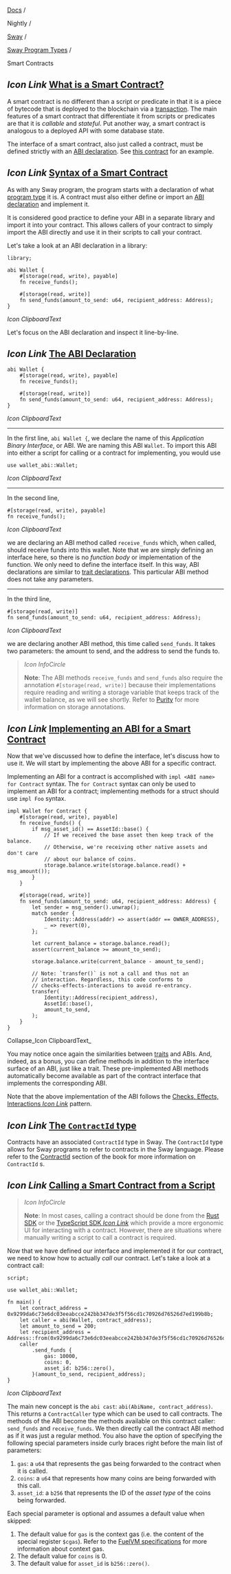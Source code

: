 [Docs](https://docs.fuel.network/) /

Nightly  /

[Sway](https://docs.fuel.network/docs/nightly/sway/) /

[Sway Program Types](https://docs.fuel.network/docs/nightly/sway/sway-program-types/) /

Smart Contracts

## _Icon Link_ [What is a Smart Contract?](https://docs.fuel.network/docs/nightly/sway/sway-program-types/smart_contracts/\#what-is-a-smart-contract)

A smart contract is no different than a script or predicate in that it is a piece of bytecode that is deployed to the blockchain via a [transaction](https://docs.fuel.network/docs/nightly/specs/tx-format/). The main features of a smart contract that differentiate it from scripts or predicates are that it is _callable_ and _stateful_. Put another way, a smart contract is analogous to a deployed API with some database state.

The interface of a smart contract, also just called a contract, must be defined strictly with an [ABI declaration](https://docs.fuel.network/docs/nightly/sway/sway-program-types/smart_contracts/#the-abi-declaration). See [this contract](https://docs.fuel.network/docs/nightly/sway/examples/wallet_smart_contract/) for an example.

## _Icon Link_ [Syntax of a Smart Contract](https://docs.fuel.network/docs/nightly/sway/sway-program-types/smart_contracts/\#syntax-of-a-smart-contract)

As with any Sway program, the program starts with a declaration of what [program type](https://docs.fuel.network/docs/nightly/) it is. A contract must also either define or import an [ABI declaration](https://docs.fuel.network/docs/nightly/sway/sway-program-types/smart_contracts/#the-abi-declaration) and implement it.

It is considered good practice to define your ABI in a separate library and import it into your contract. This allows callers of your contract to simply import the ABI directly and use it in their scripts to call your contract.

Let's take a look at an ABI declaration in a library:

```fuel_Box fuel_Box-idXKMmm-css
library;

abi Wallet {
    #[storage(read, write), payable]
    fn receive_funds();

    #[storage(read, write)]
    fn send_funds(amount_to_send: u64, recipient_address: Address);
}
```

_Icon ClipboardText_

Let's focus on the ABI declaration and inspect it line-by-line.

## _Icon Link_ [The ABI Declaration](https://docs.fuel.network/docs/nightly/sway/sway-program-types/smart_contracts/\#the-abi-declaration)

```fuel_Box fuel_Box-idXKMmm-css
abi Wallet {
    #[storage(read, write), payable]
    fn receive_funds();

    #[storage(read, write)]
    fn send_funds(amount_to_send: u64, recipient_address: Address);
}
```

_Icon ClipboardText_

* * *

In the first line, `abi Wallet {`, we declare the name of this _Application Binary Interface_, or ABI. We are naming this ABI `Wallet`. To import this ABI into either a script for calling or a contract for implementing, you would use

```fuel_Box fuel_Box-idXKMmm-css
use wallet_abi::Wallet;
```

_Icon ClipboardText_

* * *

In the second line,

```fuel_Box fuel_Box-idXKMmm-css
#[storage(read, write), payable]
fn receive_funds();
```

_Icon ClipboardText_

we are declaring an ABI method called `receive_funds` which, when called, should receive funds into this wallet. Note that we are simply defining an interface here, so there is no _function body_ or implementation of the function. We only need to define the interface itself. In this way, ABI declarations are similar to [trait declarations](https://docs.fuel.network/docs/nightly/sway/advanced/traits/). This particular ABI method does not take any parameters.

* * *

In the third line,

```fuel_Box fuel_Box-idXKMmm-css
#[storage(read, write)]
fn send_funds(amount_to_send: u64, recipient_address: Address);
```

_Icon ClipboardText_

we are declaring another ABI method, this time called `send_funds`. It takes two parameters: the amount to send, and the address to send the funds to.

> _Icon InfoCircle_
>
> **Note**: The ABI methods `receive_funds` and `send_funds` also require the annotation `#[storage(read, write)]` because their implementations require reading and writing a storage variable that keeps track of the wallet balance, as we will see shortly. Refer to [Purity](https://docs.fuel.network/docs/nightly/sway/blockchain-development/purity/#purity) for more information on storage annotations.

## _Icon Link_ [Implementing an ABI for a Smart Contract](https://docs.fuel.network/docs/nightly/sway/sway-program-types/smart_contracts/\#implementing-an-abi-for-a-smart-contract)

Now that we've discussed how to define the interface, let's discuss how to use it. We will start by implementing the above ABI for a specific contract.

Implementing an ABI for a contract is accomplished with `impl <ABI name> for Contract` syntax. The `for Contract` syntax can only be used to implement an ABI for a contract; implementing methods for a struct should use `impl Foo` syntax.

```fuel_Box fuel_Box-idXKMmm-css
impl Wallet for Contract {
    #[storage(read, write), payable]
    fn receive_funds() {
        if msg_asset_id() == AssetId::base() {
            // If we received the base asset then keep track of the balance.
            // Otherwise, we're receiving other native assets and don't care
            // about our balance of coins.
            storage.balance.write(storage.balance.read() + msg_amount());
        }
    }

    #[storage(read, write)]
    fn send_funds(amount_to_send: u64, recipient_address: Address) {
        let sender = msg_sender().unwrap();
        match sender {
            Identity::Address(addr) => assert(addr == OWNER_ADDRESS),
            _ => revert(0),
        };

        let current_balance = storage.balance.read();
        assert(current_balance >= amount_to_send);

        storage.balance.write(current_balance - amount_to_send);

        // Note: `transfer()` is not a call and thus not an
        // interaction. Regardless, this code conforms to
        // checks-effects-interactions to avoid re-entrancy.
        transfer(
            Identity::Address(recipient_address),
            AssetId::base(),
            amount_to_send,
        );
    }
}
```

Collapse_Icon ClipboardText_

You may notice once again the similarities between [traits](https://docs.fuel.network/docs/nightly/sway/advanced/traits/) and ABIs. And, indeed, as a bonus, you can define methods in addition to the interface surface of an ABI, just like a trait. These pre-implemented ABI methods automatically become available as part of the contract interface that implements the corresponding ABI.

Note that the above implementation of the ABI follows the [Checks, Effects, Interactions _Icon Link_](https://docs.soliditylang.org/en/latest/security-considerations.html#re-entrancy) pattern.

## _Icon Link_ [The `ContractId` type](https://docs.fuel.network/docs/nightly/sway/sway-program-types/smart_contracts/\#the-contractid-type)

Contracts have an associated `ContractId` type in Sway. The `ContractId` type allows for Sway programs to refer to contracts in the Sway language. Please refer to the [ContractId](https://docs.fuel.network/docs/nightly/sway/basics/blockchain_types/#contractid-type) section of the book for more information on `ContractId` s.

## _Icon Link_ [Calling a Smart Contract from a Script](https://docs.fuel.network/docs/nightly/sway/sway-program-types/smart_contracts/\#calling-a-smart-contract-from-a-script)

> _Icon InfoCircle_
>
> **Note**: In most cases, calling a contract should be done from the [Rust SDK](https://docs.fuel.network/docs/nightly/sway/testing/testing-with-rust/) or the [TypeScript SDK _Icon Link_](https://docs.fuel.network/docs/fuels-ts) which provide a more ergonomic UI for interacting with a contract. However, there are situations where manually writing a script to call a contract is required.

Now that we have defined our interface and implemented it for our contract, we need to know how to actually _call_ our contract. Let's take a look at a contract call:

```fuel_Box fuel_Box-idXKMmm-css
script;

use wallet_abi::Wallet;

fn main() {
    let contract_address = 0x9299da6c73e6dc03eeabcce242bb347de3f5f56cd1c70926d76526d7ed199b8b;
    let caller = abi(Wallet, contract_address);
    let amount_to_send = 200;
    let recipient_address = Address::from(0x9299da6c73e6dc03eeabcce242bb347de3f5f56cd1c70926d76526d7ed199b8b);
    caller
        .send_funds {
            gas: 10000,
            coins: 0,
            asset_id: b256::zero(),
        }(amount_to_send, recipient_address);
}

```

_Icon ClipboardText_

The main new concept is the `abi cast`: `abi(AbiName, contract_address)`. This returns a `ContractCaller` type which can be used to call contracts. The methods of the ABI become the methods available on this contract caller: `send_funds` and `receive_funds`. We then directly call the contract ABI method as if it was just a regular method. You also have the option of specifying the following special parameters inside curly braces right before the main list of parameters:

1. `gas`: a `u64` that represents the gas being forwarded to the contract when it is called.
2. `coins`: a `u64` that represents how many coins are being forwarded with this call.
3. `asset_id`: a `b256` that represents the ID of the _asset type_ of the coins being forwarded.

Each special parameter is optional and assumes a default value when skipped:

1. The default value for `gas` is the context gas (i.e. the content of the special register `$cgas`). Refer to the [FuelVM specifications](https://docs.fuel.network/docs/nightly/specs/fuel-vm/) for more information about context gas.
2. The default value for `coins` is 0.
3. The default value for `asset_id` is `b256::zero()`.